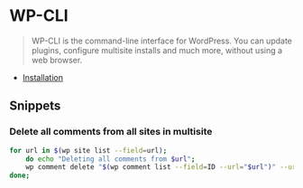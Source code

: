 # WP-CLI

> WP-CLI is the command-line interface for WordPress. You can update plugins, configure multisite installs and much more, without using a web browser.

- [Installation](http://wp-cli.org/#installing)


## Snippets

### Delete all comments from all sites in multisite

```sh
for url in $(wp site list --field=url); 
	do echo "Deleting all comments from $url"; 
	wp comment delete "$(wp comment list --field=ID --url="$url")" --url="$url" --force; 
done;
```